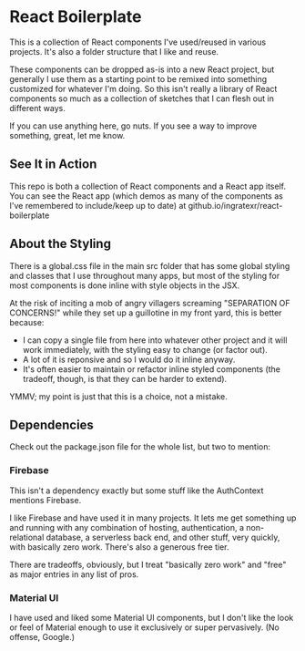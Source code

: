 # React Boilerplate
This is a collection of React components I've used/reused in various projects.
It's also a folder structure that I like and reuse.

These components can be dropped as-is into a new React project, but generally I
use them as a starting point to be remixed into something customized for
whatever I'm doing. So this isn't really a library of React components so much
as a collection of sketches that I can flesh out in different ways.

If you can use anything here, go nuts. If you see a way to improve something,
great, let me know.

## See It in Action
This repo is both a collection of React components and a React app itself. You
can see the React app (which demos as many of the components as I've 
remembered to include/keep up to date) at github.io/ingratexr/react-boilerplate

## About the Styling
There is a global.css file in the main src folder that has some global styling
and classes that I use throughout many apps, but most of the styling for most
components is done inline with style objects in the JSX.

At the risk of inciting a mob of angry villagers screaming "SEPARATION OF 
CONCERNS!" while they set up a guillotine in my front yard, this is better because:

* I can copy a single file from here into whatever other project and it will work 
immediately, with the styling easy to change (or factor out).
* A lot of it is reponsive and so I would do it inline anyway.
* It's often easier to maintain or refactor inline styled components (the
tradeoff, though, is that they can be harder to extend).

YMMV; my point is just that this is a choice, not a mistake.

## Dependencies
Check out the package.json file for the whole list, but two to mention:

### Firebase
This isn't a dependency exactly but some stuff like the AuthContext mentions
Firebase.

I like Firebase and have used it in many projects. It lets me
get something up and running with any combination of hosting,
authentication, a non-relational database, a serverless back end, and other
stuff, very quickly, with basically zero work. There's also a generous free
tier.

There are tradeoffs, obviously, but I treat "basically zero work" and "free" as
major entries in any list of pros.

### Material UI
I have used and liked some Material UI components, but I don't like the look or 
feel of Material enough to use it exclusively or super pervasively. (No offense,
Google.)
